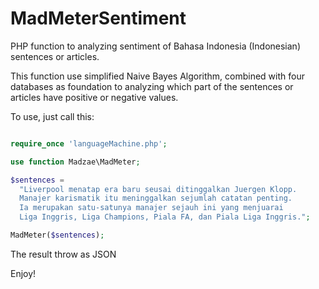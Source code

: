 # MadMeterSentiment
PHP function to analyzing sentiment of Bahasa Indonesia (Indonesian) sentences or articles.

This function use simplified Naive Bayes Algorithm, combined with four databases as foundation to analyzing which part of the sentences or articles have positive or negative values.

To use, just call this:

```php

require_once 'languageMachine.php';

use function Madzae\MadMeter;

$sentences = 
  "Liverpool menatap era baru seusai ditinggalkan Juergen Klopp. 
  Manajer karismatik itu meninggalkan sejumlah catatan penting. 
  Ia merupakan satu-satunya manajer sejauh ini yang menjuarai
  Liga Inggris, Liga Champions, Piala FA, dan Piala Liga Inggris.";

MadMeter($sentences);

```
The result throw as JSON

Enjoy!
